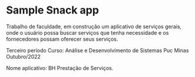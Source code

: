 # Sample Snack app

Trabalho de faculdade, em construção um aplicativo de serviços gerais, onde
o usuário possa buscar serviços que tenha necessidade e os fornecedores
possam oferecer seus serviços.




Terceiro  período 
Curso: Análise e Desenvolvimento de Sistemas
Puc Minas
Outubro/2022


Nome aplicativo: BH Prestação de Serviços.
